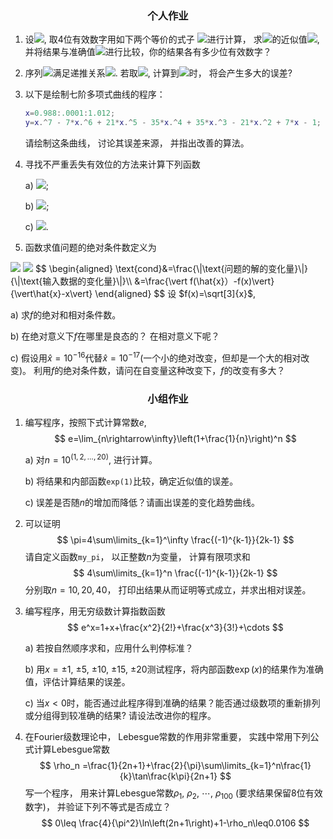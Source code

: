 ### <center>个人作业</center>

1.  设<img src="http://latex.codecogs.com/gif.latex?a=1000" />, 取4位有效数字用如下两个等价的式子
  <img src="http://latex.codecogs.com/gif.latex?x=\sqrt{a+1}-\sqrt{a}, \; x=\frac{1}{\sqrt{a+1}+\sqrt{a}}" />进行计算， 求<img src="http://latex.codecogs.com/gif.latex? x" />的近似值<img src="http://latex.codecogs.com/gif.latex?\hat{x}" />, 并将结果与准确值<img src="http://latex.codecogs.com/gif.latex?x=0.015 807 437\dots" />进行比较，你的结果各有多少位有效数字？

2. 序列<img src="http://latex.codecogs.com/gif.latex?\{y_k\}" />满足递推关系<img src="http://latex.codecogs.com/gif.latex?y_n=5y_{n-1}-2, n=1,2,\dots" />. 若取<img src="http://latex.codecogs.com/gif.latex?y_0=1.73" />, 计算到<img src="http://latex.codecogs.com/gif.latex?y_{10}" />时， 将会产生多大的误差? 

3. 以下是绘制七阶多项式曲线的程序：

   ```matlab
   x=0.988:.0001:1.012;
   y=x.^7 - 7*x.^6 + 21*x.^5 - 35*x.^4 + 35*x.^3 - 21*x.^2 + 7*x - 1;
   ```

   请绘制这条曲线， 讨论其误差来源， 并指出改善的算法。

4. 寻找不严重丢失有效位的方法来计算下列函数

   a) <img src="http://latex.codecogs.com/gif.latex?\sqrt{x^2+1}-x" />;

   b) <img src="http://latex.codecogs.com/gif.latex?e^x-x" />;

   c) <img src="http://latex.codecogs.com/gif.latex?\sin(x)-\tan(x)" />.

5. 函数求值问题的绝对条件数定义为
<img src="http://latex.codecogs.com/gif.latex?\text{cond}&=\frac{\|\text{问题的解的变化量}\|}{\|\text{输入数据的变化量}\|}" />
<img src="http://latex.codecogs.com/gif.latex?&=\frac{\vert f(\hat{x}）-f(x)\vert}{\vert\hat{x}-x\vert}" />
   $$
   \begin{aligned}
   \text{cond}&=\frac{\|\text{问题的解的变化量}\|}{\|\text{输入数据的变化量}\|}\\
   &=\frac{\vert f(\hat{x}）-f(x)\vert}{\vert\hat{x}-x\vert}
   \end{aligned}
   $$
   设 $f(x)=\sqrt[3]{x}$,

   a)  求$f$的绝对和相对条件数。

   b)  在绝对意义下$f$在哪里是良态的？ 在相对意义下呢？

   c)  假设用$\hat{x}=10^{-16}​$代替$\hat{x}=10^{-17}​$ (一个小的绝对改变，但却是一个大的相对改变)。 利用$f$的绝对条件数，请问在自变量这种改变下，$f​$的改变有多大？


### <center>小组作业</center>

1. 编写程序，按照下式计算常数$e$,    
   $$
   e=\lim_{n\rightarrow\infty}\left(1+\frac{1}{n}\right)^n
   $$  
   
   a) 对$n=10^{(1,2,…,20)}$, 进行计算。

   b) 将结果和内部函数`exp(1)`比较，确定近似值的误差。

   c) 误差是否随$n$的增加而降低？请画出误差的变化趋势曲线。

2. 可以证明
   $$
   \pi=4\sum\limits_{k=1}^\infty \frac{(-1)^{k-1}}{2k-1}
   $$
   请自定义函数`my_pi`， 以正整数$n$为变量， 计算有限项求和
   $$
   4\sum\limits_{k=1}^n \frac{(-1)^{k-1}}{2k-1}
   $$
   分别取$n=10, 20, 40$， 打印出结果从而证明等式成立，并求出相对误差。

3. 编写程序，用无穷级数计算指数函数
   $$
   e^x=1+x+\frac{x^2}{2!}+\frac{x^3}{3!}+\cdots
   $$
    
   a) 若按自然顺序求和，应用什么判停标准？

   b) 用$x=\pm 1$, $\pm 5$, $\pm 10$,  $\pm 15$, $\pm 20$测试程序，将内部函数$\exp(x)$的结果作为准确值，评估计算结果的误差。

   c) 当$x<0$时，能否通过此程序得到准确的结果？能否通过级数项的重新排列或分组得到较准确的结果?  请设法改进你的程序。

4. 在Fourier级数理论中， Lebesgue常数的作用非常重要， 实践中常用下列公式计算Lebesgue常数
   $$
   \rho_n =\frac{1}{2n+1}+\frac{2}{\pi}\sum\limits_{k=1}^n\frac{1}{k}\tan\frac{k\pi}{2n+1}   
   $$
   写一个程序， 用来计算Lebesgue常数$\rho_1$, $\rho_2$, $\cdots$, $\rho_{100}$ (要求结果保留8位有效数字)， 并验证下列不等式是否成立？
   $$
   0\leq \frac{4}{\pi^2}\ln\left(2n+1\right)+1-\rho_n\leq0.0106
   $$

